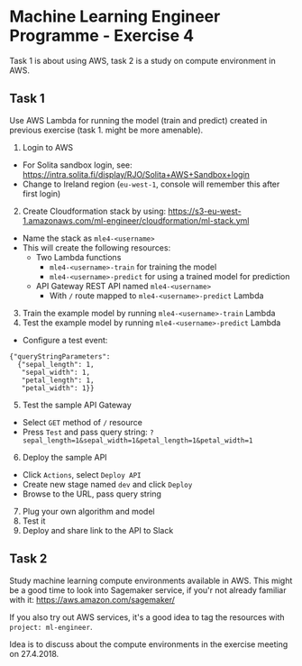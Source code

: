 # Machine Learning Engineer Programme - Exercise 4

Task 1 is about using AWS, task 2 is a study on compute environment in AWS.

## Task 1

Use AWS Lambda for running the model (train and predict) created in previous exercise (task 1. might be more amenable).

1. Login to AWS
  * For Solita sandbox login, see: https://intra.solita.fi/display/RJO/Solita+AWS+Sandbox+login
  * Change to Ireland region (`eu-west-1`, console will remember this after first login) 
2. Create Cloudformation stack by using: https://s3-eu-west-1.amazonaws.com/ml-engineer/cloudformation/ml-stack.yml
  * Name the stack as `mle4-<username>`
  * This will create the following resources:
    * Two Lambda functions
      * `mle4-<username>-train` for training the model
      * `mle4-<username>-predict` for using a trained model for prediction
    * API Gateway REST API named `mle4-<username>`
      * With `/` route mapped to `mle4-<username>-predict` Lambda
3. Train the example model by running `mle4-<username>-train` Lambda
4. Test the example model by running `mle4-<username>-predict` Lambda
  * Configure a test event:
  ```
  {"queryStringParameters":
    {"sepal_length": 1,
     "sepal_width": 1,
     "petal_length": 1,
     "petal_width": 1}}
  ```
5. Test the sample API Gateway
  * Select `GET` method of `/` resource
  * Press `Test` and pass query string: `?sepal_length=1&sepal_width=1&petal_length=1&petal_width=1`
6. Deploy the sample API
  * Click `Actions`, select `Deploy API`
  * Create new stage named `dev` and click `Deploy`
  * Browse to the URL, pass query string
7. Plug your own algorithm and model
8. Test it
9. Deploy and share link to the API to Slack

## Task 2

Study machine learning compute environments available in AWS. This might be a good time to look into Sagemaker service,
if you'r not already familiar with it: https://aws.amazon.com/sagemaker/

If you also try out AWS services, it's a good idea to tag the resources with `project: ml-engineer`.

Idea is to discuss about the compute environments in the exercise meeting on 27.4.2018.
